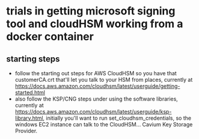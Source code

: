 # trials in getting microsoft signing tool and cloudHSM working from a docker container

## starting steps

- follow the starting out steps for AWS CloudHSM so you have that customerCA.crt that'll let you talk to your HSM from places, currently at <https://docs.aws.amazon.com/cloudhsm/latest/userguide/getting-started.html>
- also follow the KSP/CNG steps under using the software libraries, currently at <https://docs.aws.amazon.com/cloudhsm/latest/userguide/ksp-library.html>, initially you'll want to run set_cloudhsm_credentials, so the windows EC2 instance can talk to the CloudHSM... Cavium Key Storage Provider.
 
